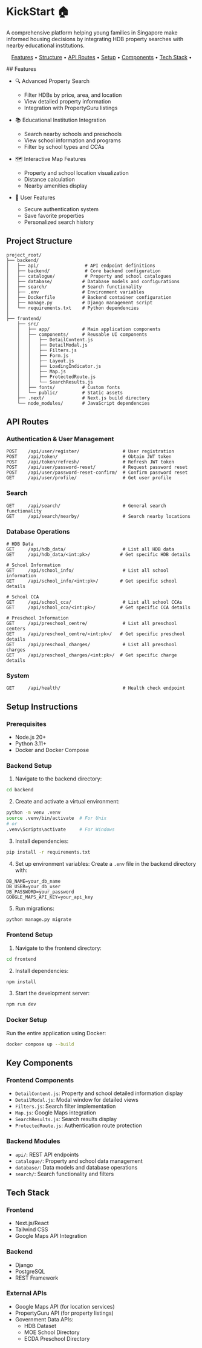 # KickStart 🏠

A comprehensive platform helping young families in Singapore make informed housing decisions by integrating HDB property searches with nearby educational institutions.

<p align="center">
    <a href="#features">Features</a> •
    <a href="#project-structure">Structure</a> •
    <a href="#api-routes">API Routes</a> •
    <a href="#setup-instructions">Setup</a> •
    <a href="#key-components">Components</a> •
    <a href="#tech-stack">Tech Stack</a> •
</p>
## Features

- 🔍 Advanced Property Search
  - Filter HDBs by price, area, and location
  - View detailed property information
  - Integration with PropertyGuru listings

- 📚 Educational Institution Integration
  - Search nearby schools and preschools
  - View school information and programs
  - Filter by school types and CCAs

- 🗺️ Interactive Map Features
  - Property and school location visualization
  - Distance calculation
  - Nearby amenities display

- 👤 User Features
  - Secure authentication system
  - Save favorite properties
  - Personalized search history

## Project Structure
```
project_root/
├── backend/
│   ├── api/                 # API endpoint definitions
│   ├── backend/             # Core backend configuration
│   ├── catalogue/           # Property and school catalogues
│   ├── database/           # Database models and configurations
│   ├── search/             # Search functionality
│   ├── .env                # Environment variables
│   ├── Dockerfile          # Backend container configuration
│   ├── manage.py           # Django management script
│   └── requirements.txt    # Python dependencies
│
├── frontend/
    ├── src/
    │   ├── app/            # Main application components
    │   ├── components/     # Reusable UI components
    │   │   ├── DetailContent.js
    │   │   ├── DetailModal.js
    │   │   ├── Filters.js
    │   │   ├── Form.js
    │   │   ├── Layout.js
    │   │   ├── LoadingIndicator.js
    │   │   ├── Map.js
    │   │   ├── ProtectedRoute.js
    │   │   └── SearchResults.js
    │   ├── fonts/          # Custom fonts
    │   └── public/         # Static assets
    ├── .next/              # Next.js build directory
    └── node_modules/       # JavaScript dependencies
```

## API Routes

### Authentication & User Management
```
POST    /api/user/register/                # User registration
POST    /api/token/                        # Obtain JWT token
POST    /api/token/refresh/                # Refresh JWT token
POST    /api/user/password-reset/          # Request password reset
POST    /api/user/password-reset-confirm/  # Confirm password reset
GET     /api/user/profile/                 # Get user profile
```

### Search
```
GET     /api/search/                       # General search functionality
GET     /api/search/nearby/                # Search nearby locations
```

### Database Operations
```
# HDB Data
GET     /api/hdb_data/                     # List all HDB data
GET     /api/hdb_data/<int:pk>/           # Get specific HDB details

# School Information
GET     /api/school_info/                  # List all school information
GET     /api/school_info/<int:pk>/        # Get specific school details

# School CCA
GET     /api/school_cca/                   # List all school CCAs
GET     /api/school_cca/<int:pk>/         # Get specific CCA details

# Preschool Information
GET     /api/preschool_centre/             # List all preschool centers
GET     /api/preschool_centre/<int:pk>/   # Get specific preschool details
GET     /api/preschool_charges/            # List all preschool charges
GET     /api/preschool_charges/<int:pk>/  # Get specific charge details
```

### System
```
GET     /api/health/                       # Health check endpoint
```

## Setup Instructions

### Prerequisites
- Node.js 20+
- Python 3.11+
- Docker and Docker Compose

### Backend Setup
1. Navigate to the backend directory:
```bash
cd backend
```

2. Create and activate a virtual environment:
```bash
python -m venv .venv
source .venv/bin/activate  # For Unix
# or
.venv\Scripts\activate     # For Windows
```

3. Install dependencies:
```bash
pip install -r requirements.txt
```

4. Set up environment variables:
Create a `.env` file in the backend directory with:
```env
DB_NAME=your_db_name
DB_USER=your_db_user
DB_PASSWORD=your_password
GOOGLE_MAPS_API_KEY=your_api_key
```

5. Run migrations:
```bash
python manage.py migrate
```

### Frontend Setup
1. Navigate to the frontend directory:
```bash
cd frontend
```

2. Install dependencies:
```bash
npm install
```

3. Start the development server:
```bash
npm run dev
```

### Docker Setup
Run the entire application using Docker:
```bash
docker compose up --build
```

## Key Components

### Frontend Components
- `DetailContent.js`: Property and school detailed information display
- `DetailModal.js`: Modal window for detailed views
- `Filters.js`: Search filter implementation
- `Map.js`: Google Maps integration
- `SearchResults.js`: Search results display
- `ProtectedRoute.js`: Authentication route protection

### Backend Modules
- `api/`: REST API endpoints
- `catalogue/`: Property and school data management
- `database/`: Data models and database operations
- `search/`: Search functionality and filters

## Tech Stack

### Frontend
- Next.js/React
- Tailwind CSS
- Google Maps API Integration

### Backend
- Django
- PostgreSQL
- REST Framework

### External APIs
- Google Maps API (for location services)
- PropertyGuru API (for property listings)
- Government Data APIs:
  - HDB Dataset
  - MOE School Directory
  - ECDA Preschool Directory
